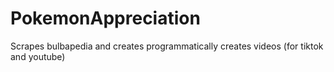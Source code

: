 # PokemonAppreciation
Scrapes bulbapedia and creates programmatically creates videos (for tiktok and youtube)
